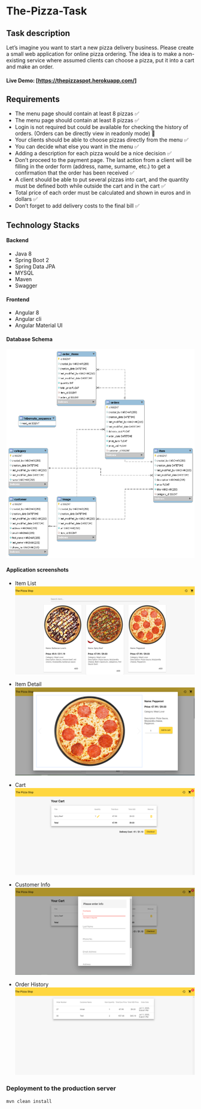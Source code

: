 # The-Pizza-Task
 ## Task description
Let’s imagine you want to start a new pizza delivery business. Please create a small web application for online pizza ordering. The idea is to make a non-existing service where assumed clients can choose a pizza, put it into a cart
and make an order.

#### Live Demo: [https://thepizzaspot.herokuapp.com/]


## Requirements
* The menu page should contain at least 8 pizzas ✅
* The menu page should contain at least 8 pizzas ✅
* Login is not required but could be available for checking the history of orders. (Orders can be directly view in readonly mode) 🔳
* Your clients should be able to choose pizzas directly from the menu ✅
* You can decide what else you want in the menu ✅
* Adding a description for each pizza would be a nice decision ✅
* Don’t proceed to the payment page. The last action from a client will be filling in the order form (address,
name, surname, etc.) to get a confirmation that the order has been received ✅
* A client should be able to put several pizzas into cart, and the quantity must be defined both while
outside the cart and in the cart ✅
* Total price of each order must be calculated and shown in euros and in dollars ✅
* Don’t forget to add delivery costs to the final bill ✅


## Technology Stacks

#### Backend

* Java 8
* Spring Boot 2
* Spring Data JPA
* MYSQL
* Maven
* Swagger

#### Frontend
* Angular 8
* Angular cli
* Angular Material UI

#### Database Schema

![Image of screenshot](https://raw.githubusercontent.com/imranmali/The-Pizza-Task/master/screenshots/db_schema.png)


#### Application screenshots

* Item List
![Image of screenshot](https://raw.githubusercontent.com/imranmali/The-Pizza-Task/master/screenshots/item_list.png)

* Item Detail
![Image of screenshot](https://raw.githubusercontent.com/imranmali/The-Pizza-Task/master/screenshots/item_detail.PNG)

* Cart
![Image of screenshot](https://raw.githubusercontent.com/imranmali/The-Pizza-Task/master/screenshots/cart.PNG)

* Customer Info
![Image of screenshot](https://raw.githubusercontent.com/imranmali/The-Pizza-Task/master/screenshots/customer_info.PNG)

* Order History
![Image of screenshot](https://raw.githubusercontent.com/imranmali/The-Pizza-Task/master/screenshots/order_history.PNG)
     


### Deployment to the production server

```
mvn clean install
```
